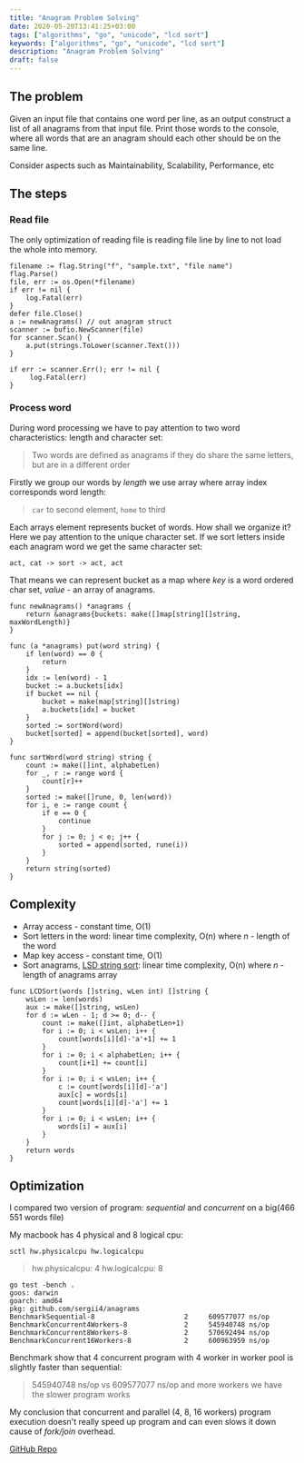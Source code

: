 ```yaml
---
title: "Anagram Problem Solving"
date: 2020-05-20T13:41:25+03:00
tags: ["algorithms", "go", "unicode", "lcd sort"]
keywords: ["algorithms", "go", "unicode", "lcd sort"]
description: "Anagram Problem Solving"
draft: false
---
```


## The problem

Given an input file that contains one word per line, as an output construct a list of all anagrams from that input file. Print those words to the console, where all words that are an anagram should each other should be on the same line.

Consider aspects such as Maintainability, Scalability, Performance, etc

## The steps

### Read file

The only optimization of reading file is reading file line by line to not load the whole into memory.
```
filename := flag.String("f", "sample.txt", "file name")
flag.Parse()
file, err := os.Open(*filename)
if err != nil {
    log.Fatal(err)
}
defer file.Close()
a := newAnagrams() // out anagram struct
scanner := bufio.NewScanner(file)
for scanner.Scan() {
    a.put(strings.ToLower(scanner.Text()))
}

if err := scanner.Err(); err != nil {
     log.Fatal(err)
}
```

### Process word 

During word processing we have to pay attention to two word characteristics: length and character set:

> Two words are defined as anagrams if they do share the same letters, but are in a different order

Firstly we group our words by _length_ we use array where array index corresponds word length:

> `car` to second element, `home` to third
	
Each arrays element represents bucket of words. How shall we organize it? Here we pay attention to the unique character set. 
If we sort letters inside each anagram word we get the same character set:
```
act, cat -> sort -> act, act
```
That means we can represent bucket as a map where _key_ is a word ordered char set, _value_ - an array of anagrams.

```
func newAnagrams() *anagrams {
	return &anagrams{buckets: make([]map[string][]string, maxWordLength)}
}

func (a *anagrams) put(word string) {
	if len(word) == 0 {
		return
	}
	idx := len(word) - 1
	bucket := a.buckets[idx]
	if bucket == nil {
		bucket = make(map[string][]string)
		a.buckets[idx] = bucket
	}
	sorted := sortWord(word)
	bucket[sorted] = append(bucket[sorted], word)
}

func sortWord(word string) string {
	count := make([]int, alphabetLen)
	for _, r := range word {
		count[r]++
	}
	sorted := make([]rune, 0, len(word))
	for i, e := range count {
		if e == 0 {
			continue
		}
		for j := 0; j < e; j++ {
			sorted = append(sorted, rune(i))
		}
	}
	return string(sorted)
}
```

## Complexity

- Array access - constant time, O(1)
- Sort letters in the word: linear time complexity, O(n) where _n_ - length of the word
- Map key access - constant time, O(1) 
- Sort anagrams, [LSD string sort](https://www.informit.com/articles/article.aspx?p=2180073&seqNum=2): linear time complexity, O(n) where _n_ - length of anagrams array

```
func LCDSort(words []string, wLen int) []string {
	wsLen := len(words)
	aux := make([]string, wsLen)
	for d := wLen - 1; d >= 0; d-- {
		count := make([]int, alphabetLen+1)
		for i := 0; i < wsLen; i++ {
			count[words[i][d]-'a'+1] += 1
		}
		for i := 0; i < alphabetLen; i++ {
			count[i+1] += count[i]
		}
		for i := 0; i < wsLen; i++ {
			c := count[words[i][d]-'a']
			aux[c] = words[i]
			count[words[i][d]-'a'] += 1
		}
		for i := 0; i < wsLen; i++ {
			words[i] = aux[i]
		}
	}
	return words
}
```

## Optimization

I compared two version of program: _sequential_ and _concurrent_ on a big(466 551 words file)

My macbook has 4 physical and 8 logical cpu:
```
sctl hw.physicalcpu hw.logicalcpu
```
> hw.physicalcpu: 4
> hw.logicalcpu: 8

```
go test -bench .
goos: darwin
goarch: amd64
pkg: github.com/sergii4/anagrams
BenchmarkSequential-8            	       2	 609577077 ns/op
BenchmarkConcurrent4Workers-8    	       2	 545940748 ns/op
BenchmarkConcurrent8Workers-8    	       2	 570692494 ns/op
BenchmarkConcurrent16Workers-8   	       2	 600963959 ns/op
```

Benchmark show that 4 concurrent program with 4 worker in worker pool is slightly faster than sequential:
> 545940748 ns/op vs 609577077 ns/op
and more workers we have the slower program works

My conclusion that concurrent and parallel (4, 8, 16 workers) program execution doesn't really speed up program and can even slows it down cause of *fork/join* overhead. 

[GitHub Repo](https://github.com/sergii4/anagrams)
